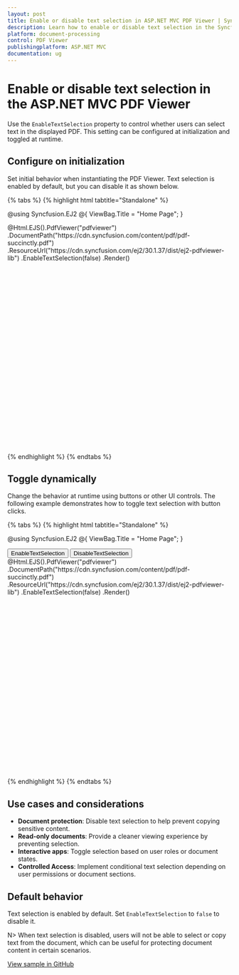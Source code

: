 ```yaml
---
layout: post
title: Enable or disable text selection in ASP.NET MVC PDF Viewer | Syncfusion
description: Learn how to enable or disable text selection in the Syncfusion ASP.NET MVC PDF Viewer using the enableTextSelection property.
platform: document-processing
control: PDF Viewer
publishingplatform: ASP.NET MVC
documentation: ug
---
```


# Enable or disable text selection in the ASP.NET MVC PDF Viewer

Use the `EnableTextSelection` property to control whether users can select text in the displayed PDF. This setting can be configured at initialization and toggled at runtime.

## Configure on initialization

Set initial behavior when instantiating the PDF Viewer. Text selection is enabled by default, but you can disable it as shown below.

{% tabs %}
{% highlight html tabtitle="Standalone" %}

@using Syncfusion.EJ2
@{
    ViewBag.Title = "Home Page";
}

<div>
    <div style="height:500px;width:100%;">
        @Html.EJS().PdfViewer("pdfviewer")
            .DocumentPath("https://cdn.syncfusion.com/content/pdf/pdf-succinctly.pdf")
            .ResourceUrl("https://cdn.syncfusion.com/ej2/30.1.37/dist/ej2-pdfviewer-lib")
            .EnableTextSelection(false)
            .Render()
    </div>
</div>

{% endhighlight %}
{% endtabs %}

## Toggle dynamically

Change the behavior at runtime using buttons or other UI controls. The following example demonstrates how to toggle text selection with button clicks.

{% tabs %}
{% highlight html tabtitle="Standalone" %}

@using Syncfusion.EJ2
@{
    ViewBag.Title = "Home Page";
}

<div>
    <div style="height:500px;width:100%;">
        <button onclick="enableTextSelection()">EnableTextSelection</button>
        <button onclick="disableTextSelection()">DisableTextSelection</button>
        @Html.EJS().PdfViewer("pdfviewer")
            .DocumentPath("https://cdn.syncfusion.com/content/pdf/pdf-succinctly.pdf")
            .ResourceUrl("https://cdn.syncfusion.com/ej2/30.1.37/dist/ej2-pdfviewer-lib")
            .EnableTextSelection(false)
            .Render()
    </div>
</div>

<script type="text/javascript">
    function enableTextSelection() {
        var viewer = document.getElementById('pdfviewer').ej2_instances[0];
        viewer.enableTextSelection = true;
    }

    function disableTextSelection() {
        var viewer = document.getElementById('pdfviewer').ej2_instances[0];
        viewer.enableTextSelection = false;
    }
</script>

{% endhighlight %}
{% endtabs %}

## Use cases and considerations

- **Document protection**: Disable text selection to help prevent copying sensitive content.
- **Read-only documents**: Provide a cleaner viewing experience by preventing selection.
- **Interactive apps**: Toggle selection based on user roles or document states.
- **Controlled Access**: Implement conditional text selection depending on user permissions or document sections.

## Default behavior

Text selection is enabled by default. Set `EnableTextSelection` to `false` to disable it.

N> When text selection is disabled, users will not be able to select or copy text from the document, which can be useful for protecting document content in certain scenarios.

[View sample in GitHub](https://github.com/SyncfusionExamples/mvc-pdf-viewer-examples/tree/master/How%20to)
